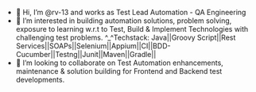 - 👋 Hi, I’m @rv-13 and works as Test Lead Automation - QA Engineering
- 👀 I’m interested in building automation solutions, problem solving, exposure to learning w.r.t to Test, Build & Implement Technologies with challenging test problems. 
     ^_^Techstack: Java||Groovy Script||Rest Services||SOAPs||Selenium||Appium||CI||BDD-Cucumber||Testng||Junit||Maven||Gradle||
- 💞️ I’m looking to collaborate on Test Automation enhancements, maintenance & solution building for Frontend and Backend test developments.


<!---
rv-13/rv-13 is a ✨ special ✨ repository because its `README.md` (this file) appears on your GitHub profile.
You can click the Preview link to take a look at your changes.
--->
